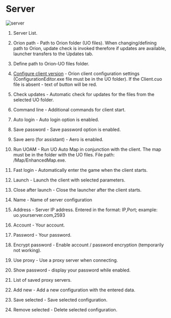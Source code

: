 # Server

![server](http://www.imageup.ru/img130/2765964/tab_server.png)

1. Server List.

2. Orion path - Path to Orion folder (UO files). When changing/defining path to Orion, update check is invoked therefore if updates are available, launcher transfers to the Updates tab.

3. Define path to Orion-UO files folder.

4. [Configure client version](configuration-editor.md) - Orion client configuration settings (ConfigurationEditor.exe file must be in the UO folder). If the Client.cuo file is absent - text of button will be red.

5. Check updates - Automatic check for updates for the files from the selected UO folder.

6. Command line - Additional commands for client start.

7. Auto login - Auto login option is enabled.

8. Save password - Save password option is enabled.

9. Save aero (for assistant) - Aero is enabled.

10. Run UOAM - Run UO Auto Map in conjunction with the client. The map must be in the folder with the UO files. File path: <UODir>/Map/EnhancedMap.exe.

11. Fast login - Automatically enter the game when the client starts.

12. Launch - Launch the client with selected parameters.

13. Close after launch - Close the launcher after the client starts.

14. Name - Name of server configuration

15. Address - Server IP address. Entered in the format: IP,Port; example: uo.yourserver.com,2593

16. Account - Your account.

17. Password - Your password.

18. Encrypt password - Enable account / password encryption (temporarily not working).

19. Use proxy - Use a proxy server when connecting.

20. Show password - display your password while enabled.

21. List of saved proxy servers.

22. Add new - Add a new configuration with the entered data.

23. Save selected - Save selected configuration.

24. Remove selected - Delete selected configuration.